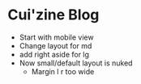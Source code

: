 Cui'zine Blog
=============

- Start with mobile view
- Change layout for md
- add right aside for lg
- Now small/default layout is nuked
  - Margin l r too wide